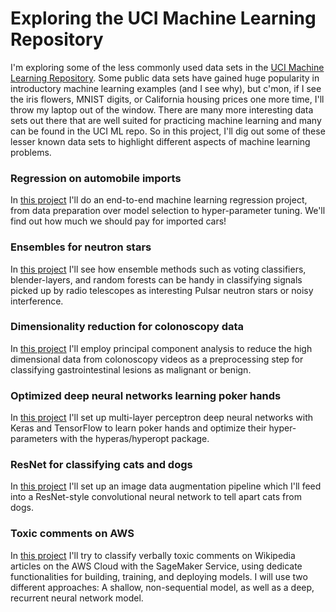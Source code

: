# Exploring the UCI Machine Learning Repository
I'm exploring some of the less commonly used data sets in the [UCI Machine Learning Repository](https://archive.ics.uci.edu/ml/index.php). Some public data sets have gained huge popularity in introductory machine learning examples (and I see why), but c'mon, if I see the iris flowers, MNIST digits, or California housing prices one more time,  I'll throw my laptop out of the window. There are many more interesting data sets out there that are well suited for practicing machine learning and many can be found in the UCI ML repo. So in this project, I'll dig out some of these lesser known data sets to highlight different aspects of machine learning problems.

### Regression on automobile imports
In [this project](./Regression-on-automobile-imports/Automobile.ipynb) I'll do an end-to-end machine learning regression project, from data preparation over model selection to hyper-parameter tuning. We'll find out how much we should pay for imported cars!

### Ensembles for neutron stars
In [this project](./Ensembles-for-neutron-stars/Pulsars_HTRU2.ipynb) I'll see how ensemble methods such as voting classifiers, blender-layers, and random forests can be handy in classifying signals picked up by radio telescopes as interesting Pulsar neutron stars or noisy interference.

### Dimensionality reduction for colonoscopy data
In [this project](./Dimensionality-reduction-for-colonoscopy-data/Colonoscopy.ipynb) I'll employ principal component analysis to reduce the high dimensional data from colonoscopy videos as a preprocessing step for classifying gastrointestinal lesions as  malignant or benign.

### Optimized deep neural networks learning poker hands
In [this project](./Deep-learning-on-poker-hands/Deep_learning_poker_hand.ipynb) I'll set up multi-layer perceptron deep neural networks with Keras and TensorFlow to learn poker hands and optimize their hyper-parameters with the hyperas/hyperopt package.

### ResNet for classifying cats and dogs
In [this project](./ResNet-CNNs-on-cats-and-dogs/ResNet_cat_dog.ipynb) I'll set up an image data augmentation pipeline which I'll feed into a ResNet-style convolutional neural network to tell apart cats from dogs.

### Toxic comments on AWS
In [this project](./Toxic-comments-on-AWS) I'll try to classify verbally toxic comments on Wikipedia articles on the AWS Cloud with the SageMaker Service, using dedicate functionalities for building, training, and deploying models. I will use two different approaches: A shallow, non-sequential model, as well as a deep, recurrent neural network model.
